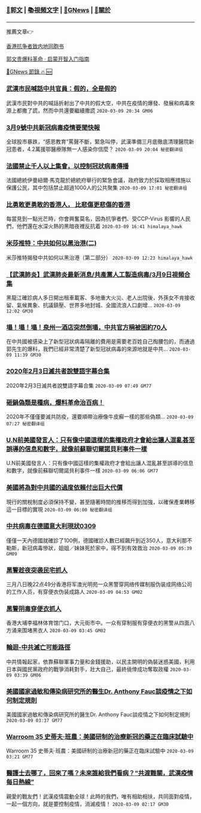 ###  [:eagle:郭文](https://github.com/ourhimalayas/txt) | [:books:視頻文字](https://github.com/ourhimalayas/txt/blob/master/content/README.md) | [:newspaper:GNews](https://github.com/ourhimalayas/txt/blob/master/content/gnews/README.md) | [:pray:關於](https://github.com/ourhimalayas/home/tree/master/about)
---

推薦文章:point_right:

[香港抗争者致内地同胞书](https://github.com/ourhimalayas/news/blob/master/2019/08/a_letter_from_the_hong_kong_people.md)

[郭文贵爆料革命 · 启蒙开智入门指南](https://github.com/ourhimalayas/txt/issues/1)

[:newspaper:GNews 節錄 :fire: :new:](https://github.com/ourhimalayas/txt/blob/master/content/gnews/README.md) 



### [武漢市民喊話中共官員：假的，全是假的](/content/gnews/1/README.md)

武漢市民對中共的喊話折射出了中共的假大空，中共在疫情的爆發、發展和病毒來源上都撒了謊，然而中共還要繼續撒謊  `2020-03-09 20:34 GM06`

### [3月9號中共新冠病毒疫情要聞快報](/content/gnews/2/README.md)

全球股市暴跌，“感恩教育”罵聲不斷，緊急叫停，武漢準備三月底徹底清理醫院新冠患者，4.2萬援鄂醫療隊無一人感染你信麼？  `2020-03-09 20:04 秘密翻译组`

### [法國禁止千人以上集會，以控制冠狀病毒傳播](/content/gnews/3/README.md)

法國總統伊曼紐爾·馬克龍於總統府舉行的緊急會議，政府致力於採取相應措施以保護公民，其中包括禁止超過1000人的公共聚集  `2020-03-09 17:01 秘密翻译组`

### [比勇敢更勇敢的香港人， 比悲傷更悲傷的香港](/content/gnews/4/README.md)

每當見到一點光芒時，你會興奮莫名，因為抗爭者們、受CCP-Virus 影響的人民們，他們還在水深火熱的黑暗夜裡反抗着  `2020-03-09 16:41 himalaya_hawk`

### [米莎推特：中共如何以黑治港(二)](/content/gnews/5/README.md)

米莎推特揭發中共如何以黑治港（第二部分）  `2020-03-09 12:23 himalaya_hawk`

### [【武漢肺炎】武漢肺炎最新消息/共產黨人工製造病毒/3月9日視頻合集](/content/gnews/6/README.md)

黑龍江確診病人多日開出租車載客、多地重大火災、老人出院後，外孫女不肯接收留、氣候異象、抗議鎮壓、世界多地封城、全國流浪人口劇增...  `2020-03-09 12:02 GM30`

### [塌！塌！塌！泉州一酒店突然倒塌，中共官方稱被困約70人](/content/gnews/7/README.md)

在中共國被感染上了新型冠狀病毒隔離的費用是需要老百姓自己掏腰包的，而通過郭先生的爆料，我們已經非常清楚了新型冠狀病毒的來源地就是中共...  `2020-03-09 11:39 GM30`

### [2020年2月3日滅共者說雙語字幕合集](/content/gnews/8/README.md)

2020年2月3日滅共者說雙語字幕合集  `2020-03-09 07:49 GM77`

### [砸鍋偽類是種病，爆料革命治百病！](/content/gnews/9/README.md)

2020年不僅僅要滅共防疫，還要順帶治療像牛皮癬一樣的那些偽類...  `2020-03-09 07:27 秘密翻译组`

### [U.N前美國發言人：只有像中國這樣的集權政府才會給出讓人混亂甚至誤導的信息和數字，就像前蘇聯切爾諾貝利事件一樣](/content/gnews/10/README.md)

U.N前美國發言人：只有像中國這樣的集權政府才會給出讓人混亂甚至誤導的信息和數字，就像前蘇聯切爾諾貝利事件一樣  `2020-03-09 06:06 GM77`

### [美國將為對中共國的過度依賴付出巨大代價](/content/gnews/11/README.md)

現行的關稅制度必須保持不變，甚至隨著時間的推移而得到加強，以確保產業轉移這一目標的實現  `2020-03-09 06:00 秘密翻译组`

### [中共病毒在德國意大利現狀0309](/content/gnews/12/README.md)

僅僅一天內德國就確診了100例，德國確診人數已經飆升到近350人，意大利那不勒斯，新冠病毒慘狀，姐姐／妹妹死於家中，得不到有效救治  `2020-03-09 05:39 GM09`

### [黑警趁夜突袭民宅抓人](/content/gnews/13/README.md)

三月八日晚22点49分香港将军澳光明苑一众黑警穿网络传媒制服伪装成网络公司的工作人员，有穿便衣伪装成路人  `2020-03-09 04:53 GM02`

### [黑警阴毒穿便衣抓人](/content/gnews/14/README.md)

香港大埔李福林体育馆门口，大元街市中。一众有穿制服有穿便衣的黑警从四面八方涌来围堵黑衣人  `2020-03-09 03:45 GM02`

### [輪迴-中共滅亡可能路徑](/content/gnews/15/README.md)

中共情報起家，依靠蘇聯軍事力量和金錢援助，以民主開明的偽裝迷惑美國，利用日本與國民黨政府的戰爭消耗對手，壯大自己，最終僥倖成功奪取政權  `2020-03-09 03:39 GM06`

### [美國國家過敏和傳染病研究所的醫生Dr. Anthony Fauc談疫情之下如何制定規則](/content/gnews/16/README.md)

美國國家過敏和傳染病研究所的醫生Dr. Anthony Fauc談疫情之下如何制定規則  `2020-03-09 03:37 GM77`

### [Warroom 35 史蒂夫·班農：美國研制的治療新冠的藥正在臨床試驗中](/content/gnews/17/README.md)

Warroom 35 史蒂夫·班農：美國研制的治療新冠的藥正在臨床試驗中  `2020-03-09 03:21 GM77`

### [醫護士去哪了，回來了嗎？未來誰給我們看病？“共渡難關，武漢疫情每日熱線”](/content/gnews/18/README.md)

親愛的戰友們！武漢疫情震動全球！此時的我們，唯有相助相扶，共同面對疫情，一起一個方向，就是要控制疫情，消滅疫情！  `2020-03-09 02:17 GM30`

